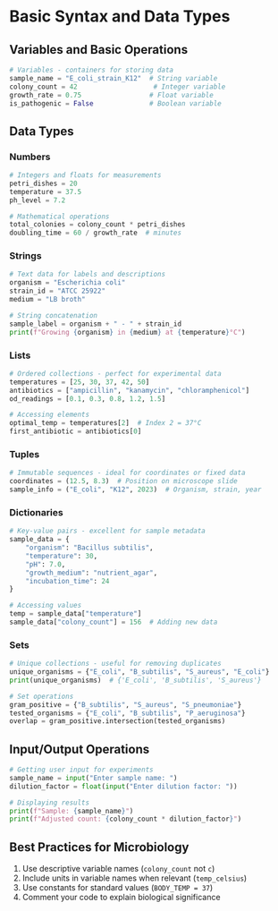 # Basic Syntax and Data Types

## Variables and Basic Operations

```python
# Variables - containers for storing data
sample_name = "E_coli_strain_K12"  # String variable
colony_count = 42                   # Integer variable
growth_rate = 0.75                 # Float variable
is_pathogenic = False              # Boolean variable
```

## Data Types

### Numbers
```python
# Integers and floats for measurements
petri_dishes = 20
temperature = 37.5
ph_level = 7.2

# Mathematical operations
total_colonies = colony_count * petri_dishes
doubling_time = 60 / growth_rate  # minutes
```

### Strings
```python
# Text data for labels and descriptions
organism = "Escherichia coli"
strain_id = "ATCC 25922"
medium = "LB broth"

# String concatenation
sample_label = organism + " - " + strain_id
print(f"Growing {organism} in {medium} at {temperature}°C")
```

### Lists
```python
# Ordered collections - perfect for experimental data
temperatures = [25, 30, 37, 42, 50]
antibiotics = ["ampicillin", "kanamycin", "chloramphenicol"]
od_readings = [0.1, 0.3, 0.8, 1.2, 1.5]

# Accessing elements
optimal_temp = temperatures[2]  # Index 2 = 37°C
first_antibiotic = antibiotics[0]
```

### Tuples
```python
# Immutable sequences - ideal for coordinates or fixed data
coordinates = (12.5, 8.3)  # Position on microscope slide
sample_info = ("E_coli", "K12", 2023)  # Organism, strain, year
```

### Dictionaries
```python
# Key-value pairs - excellent for sample metadata
sample_data = {
    "organism": "Bacillus subtilis",
    "temperature": 30,
    "pH": 7.0,
    "growth_medium": "nutrient_agar",
    "incubation_time": 24
}

# Accessing values
temp = sample_data["temperature"]
sample_data["colony_count"] = 156  # Adding new data
```

### Sets
```python
# Unique collections - useful for removing duplicates
unique_organisms = {"E_coli", "B_subtilis", "S_aureus", "E_coli"}
print(unique_organisms)  # {'E_coli', 'B_subtilis', 'S_aureus'}

# Set operations
gram_positive = {"B_subtilis", "S_aureus", "S_pneumoniae"}
tested_organisms = {"E_coli", "B_subtilis", "P_aeruginosa"}
overlap = gram_positive.intersection(tested_organisms)
```

## Input/Output Operations

```python
# Getting user input for experiments
sample_name = input("Enter sample name: ")
dilution_factor = float(input("Enter dilution factor: "))

# Displaying results
print(f"Sample: {sample_name}")
print(f"Adjusted count: {colony_count * dilution_factor}")
```

## Best Practices for Microbiology

1. Use descriptive variable names (`colony_count` not `c`)
2. Include units in variable names when relevant (`temp_celsius`)
3. Use constants for standard values (`BODY_TEMP = 37`)
4. Comment your code to explain biological significance
